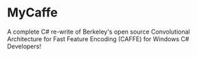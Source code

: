 # MyCaffe
A complete C# re-write of Berkeley's open source Convolutional Architecture for Fast Feature Encoding (CAFFE) for Windows C# Developers!

